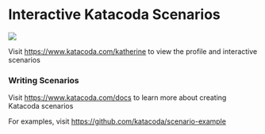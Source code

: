 # Interactive Katacoda Scenarios

[![](http://shields.katacoda.com/katacoda/katherine/count.svg)](https://www.katacoda.com/katherine "Get your profile on Katacoda.com")

Visit https://www.katacoda.com/katherine to view the profile and interactive scenarios

### Writing Scenarios
Visit https://www.katacoda.com/docs to learn more about creating Katacoda scenarios

For examples, visit https://github.com/katacoda/scenario-example
